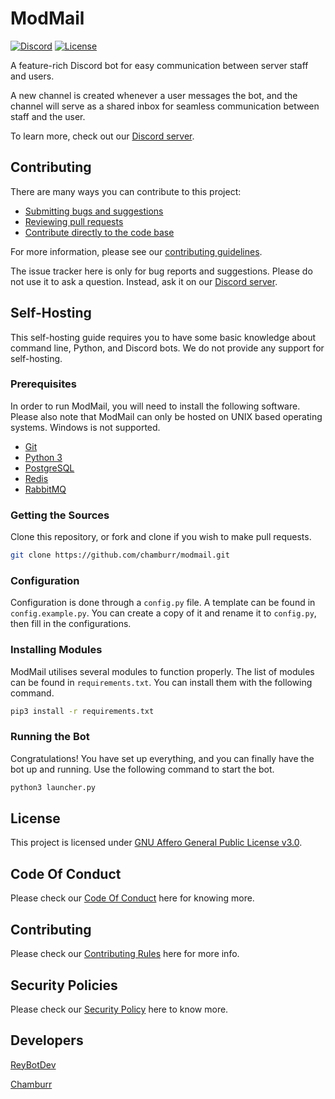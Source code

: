 # ModMail

[![Discord](https://discordapp.com/api/guilds/838694261473542164/embed.png)](dsc.gg/modmail-support)
[![License](https://img.shields.io/github/license/chamburr/modmail.svg)](https://github.com/flyingpythonstudios/ModMail-Bot/blob/master/LICENSE)

A feature-rich Discord bot for easy communication between server staff and users.

A new channel is created whenever a user messages the bot, and the channel will serve as a shared
inbox for seamless communication between staff and the user.

To learn more, check out our [Discord server](dsc.gg/modmail-support).

## Contributing

There are many ways you can contribute to this project:

- [Submitting bugs and suggestions](https://github.com/flyingpythonstudios/ModMail-Bot/issues)
- [Reviewing pull requests](https://github.com/flyingpythonstudios/ModMail-Bot/pulls)
- [Contribute directly to the code base](https://github.com/flyingpythonstudios/ModMail-Bot/pulls)

For more information, please see
our [contributing guidelines](https://github.com/flyingpythonstudios/ModMail-Bot/blob/master/CONTRIBUTING.md).

The issue tracker here is only for bug reports and suggestions. Please do not use it to ask a
question. Instead, ask it on our [Discord server](dsc.gg/modmail-support).

## Self-Hosting

This self-hosting guide requires you to have some basic knowledge about command line, Python, and
Discord bots. We do not provide any support for self-hosting.

### Prerequisites

In order to run ModMail, you will need to install the following software. Please also note that
ModMail can only be hosted on UNIX based operating systems. Windows is not supported.

- [Git](https://git-scm.com)
- [Python 3](https://www.python.org/downloads/)
- [PostgreSQL](https://www.postgresql.org/download/)
- [Redis](https://redis.io/download/)
- [RabbitMQ](https://www.rabbitmq.com/download.html)

### Getting the Sources

Clone this repository, or fork and clone if you wish to make pull requests.

```sh
git clone https://github.com/chamburr/modmail.git
```

### Configuration

Configuration is done through a `config.py` file. A template can be found in `config.example.py`.
You can create a copy of it and rename it to `config.py`, then fill in the configurations.

### Installing Modules

ModMail utilises several modules to function properly. The list of modules can be found
in `requirements.txt`. You can install them with the following command.

```sh
pip3 install -r requirements.txt
```

### Running the Bot

Congratulations! You have set up everything, and you can finally have the bot up and running. Use the following command to start the bot.

```sh
python3 launcher.py
```

## License

This project is licensed
under [GNU Affero General Public License v3.0](https://github.com/flyingpythonstudios/ModMail-Bot/blob/master/LICENSE).

## Code Of Conduct

Please check our [Code Of Conduct](https://github.com/ReyBotDev/ModMail-Bot/blob/main/CODE_OF_CONDUCT.md) here for knowing more.

## Contributing

Please check our [Contributing Rules](https://github.com/ReyBotDev/ModMail-Bot/blob/main/CONTRIBUTING.md) here for more info.

## Security Policies

Please check our [Security Policy](https://github.com/ReyBotDev/ModMail-Bot/blob/main/SECURITY.md) here to know more.

## Developers

[ReyBotDev](https://github.com/ReyBotDev)

[Chamburr](https://github.com/chamburr)
